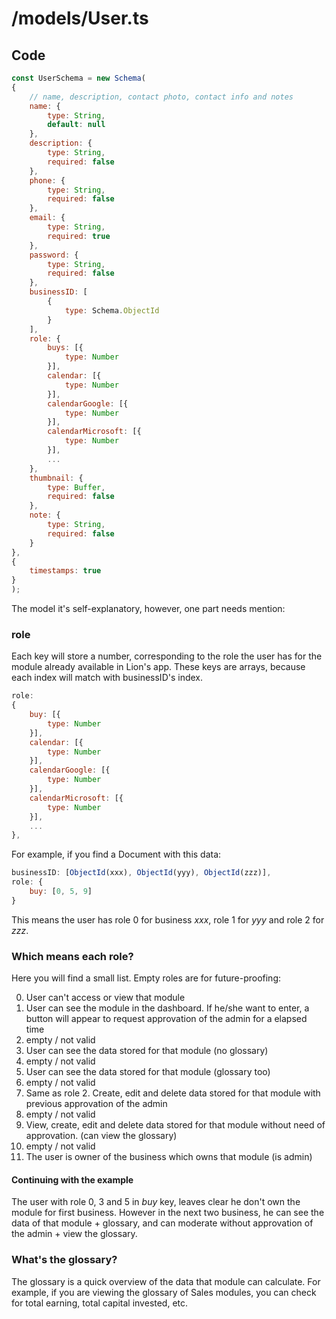 # /models/User.ts

## Code

```javascript
const UserSchema = new Schema(
{
    // name, description, contact photo, contact info and notes
    name: {
        type: String,
        default: null
    },
    description: {
        type: String,
        required: false
    },
    phone: {
        type: String,
        required: false
    },
    email: {
        type: String,
        required: true
    },
    password: {
        type: String,
        required: false
    },
    businessID: [
        {
            type: Schema.ObjectId
        }
    ],
    role: {
        buys: [{
            type: Number
        }],
        calendar: [{
            type: Number
        }],
        calendarGoogle: [{
            type: Number
        }],
        calendarMicrosoft: [{
            type: Number
        }],
        ...
    },
    thumbnail: {
        type: Buffer,
        required: false
    },
    note: {
        type: String,
        required: false
    }
},
{
    timestamps: true
}
);
```

The model it's self-explanatory, however, one part needs mention:

### role

Each key will store a number, corresponding to the role the user has for the module already available in Lion's app. These keys are arrays, because each index will match with businessID's index.

```javascript
role:
{
    buy: [{
        type: Number
    }],
    calendar: [{
        type: Number
    }],
    calendarGoogle: [{
        type: Number
    }],
    calendarMicrosoft: [{
        type: Number
    }],
    ...
},
```

For example, if you find a Document with this data:

```javascript
businessID: [ObjectId(xxx), ObjectId(yyy), ObjectId(zzz)],
role: {
    buy: [0, 5, 9]
}
```

This means the user has role 0 for business *xxx*, role 1 for *yyy* and role 2 for *zzz*. 

### Which means each role?

Here you will find a small list. Empty roles are for future-proofing:

0) User can't access or view that module
1) User can see the module in the dashboard. If he/she want to enter, a button will appear to request approvation of the admin for a elapsed time
2) empty / not valid
3) User can see the data stored for that module (no glossary)
4) empty / not valid
5) User can see the data stored for that module (glossary too)
6) empty / not valid
7) Same as role 2. Create, edit and delete data stored for that module with previous approvation of the admin
8) empty / not valid
9) View, create, edit and delete data stored for that module without need of approvation. (can view the glossary)
10) empty / not valid
11) The user is owner of the business which owns that module (is admin)

#### Continuing with the example

The user with role 0, 3 and 5 in *buy* key, leaves clear he don't own the module for first business. However in the next two business, he can see the data of that module + glossary, and can moderate without approvation of the admin + view the glossary.

### What's the glossary?

The glossary is a quick overview of the data that module can calculate. For example, if you are viewing the glossary of Sales modules, you can check for total earning, total capital invested, etc.